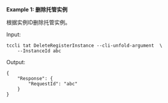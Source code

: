 **Example 1: 删除托管实例**

根据实例ID删除托管实例。

Input: 

```
tccli tat DeleteRegisterInstance --cli-unfold-argument  \
    --InstanceId abc
```

Output: 
```
{
    "Response": {
        "RequestId": "abc"
    }
}
```

